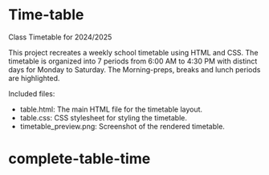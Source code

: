 # Time-table
Class Timetable for 2024/2025

This project recreates a weekly school timetable using HTML and CSS. The timetable is organized into 7 periods from 6:00 AM to 4:30 PM with distinct days for Monday to Saturday. The Morning-preps, breaks and lunch periods are highlighted.

Included files:
- table.html: The main HTML file for the timetable layout.
- table.css: CSS stylesheet for styling the timetable.
- timetable_preview.png: Screenshot of the rendered timetable.
# complete-table-time
